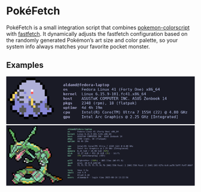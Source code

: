 # PokéFetch
PokéFetch is a small integration script that combines [pokemon-colorscript](https://gitlab.com/phoneybadger/pokemon-colorscripts) with [fastfetch](https://github.com/fastfetch-cli/fastfetch).
It dynamically adjusts the fastfetch configuration based on the randomly generated Pokémon’s art size and color palette, so your system info always matches your favorite pocket monster.

## Examples
![Preview](assets/demo1.png)
![Preview](assets/demo2.png)
